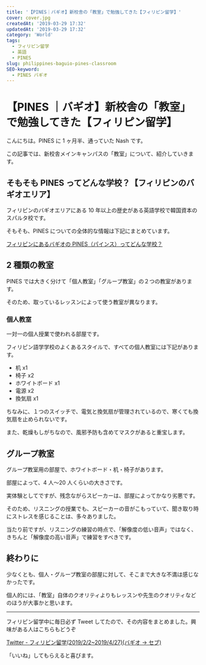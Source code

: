 ```yaml
---
title: '【PINES｜バギオ】新校舎の「教室」で勉強してきた【フィリピン留学】'
cover: cover.jpg
createdAt: '2019-03-29 17:32'
updatedAt: '2019-03-29 17:32'
category: 'World'
tags:
  - フィリピン留学
  - 英語
  - PINES
slug: philippines-baguio-pines-classroom
SEO-keyword:
  - PINES バギオ
---
```


# 【PINES ｜バギオ】新校舎の「教室」で勉強してきた【フィリピン留学】

こんにちは。PINES に 1 ヶ月半、通っていた Nash です。

この記事では、新校舎メインキャンパスの「教室」について、紹介していきます。

## そもそも PINES ってどんな学校？【フィリピンのバギオエリア】

フィリピンのバギオエリアにある 10 年以上の歴史がある英語学校で韓国資本のスパルタ校です。

そもそも、PINES についての全体的な情報は下記にまとめています。

[フィリピンにあるバギオの PINES（パインス）ってどんな学校？](./philippines-baguio-pines-summary)

## 2 種類の教室

PINES では大きく分けて「個人教室」「グループ教室」の２つの教室があります。

そのため、取っているレッスンによって使う教室が異なります。

### 個人教室

一対一の個人授業で使われる部屋です。

フィリピン語学学校のよくあるスタイルで、すべての個人教室には下記があります。

- 机 x1
- 椅子 x2
- ホワイトボード x1
- 電源 x2
- 換気扇 x1

ちなみに、１つのスイッチで、電気と換気扇が管理されているので、寒くても換気扇を止められないです。

また、乾燥もしがちなので、風邪予防も含めてマスクがあると重宝します。

## グループ教室

グループ教室用の部屋で、ホワイトボード・机・椅子があります。

部屋によって、4 人〜20 人くらいの大きさです。

実体験としてですが、残念ながらスピーカーは、部屋によってかなり劣悪です。

そのため、リスニングの授業でも、スピーカーの音がこもっていて、聞き取り時にストレスを感じることは、多々ありました。

当たり前ですが、リスニングの練習の時点で、「解像度の低い音声」ではなく、きちんと「解像度の高い音声」で練習をすべきです。

## 終わりに

少なくとも、個人・グループ教室の部屋に対して、そこまで大きな不満は感じなかったです。

個人的には、「教室」自体のクオリティよりもレッスンや先生のクオリティなどのほうが大事かと思います。

---

フィリピン留学中に毎日必ず Tweet してたので、その内容をまとめました。興味がある人はこちらもどうぞ

[Twitter - フィリピン留学(2019/2/2~2019/4/27)(バギオ → セブ)](https://twitter.com/i/moments/1108015112575541249)

「いいね」してもらえると喜びます。

